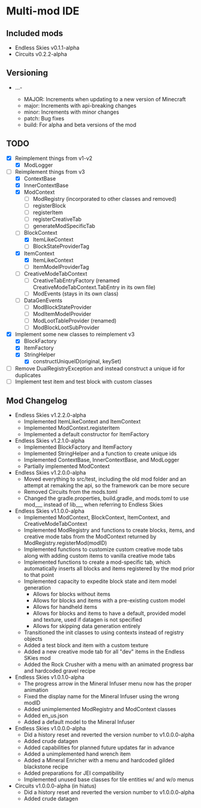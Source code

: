 # Multi-mod IDE

## Included mods
- Endless Skies v0.1.1-alpha
- Circuits v0.2.2-alpha

## Versioning
- <MAJOR>.<major>.<minor>.<patch>-<build>
  - MAJOR: Increments when updating to a new version of Minecraft
  - major: Increments with api-breaking changes
  - minor: Increments with minor changes
  - patch: Bug fixes
  - build: For alpha and beta versions of the mod

## TODO
- [X] Reimplement things from v1-v2
  - [X] ModLogger
- [ ] Reimplement things from v3
  - [X] ContextBase
  - [X] InnerContextBase
  - [X] ModContext
    - [ ] ModRegistry (incorporated to other classes and removed)
    - [ ] registerBlock
    - [ ] registerItem
    - [ ] registerCreativeTab
    - [ ] generateModSpecificTab
  - [ ] BlockContext
    - [X] ItemLikeContext
    - [ ] BlockStateProviderTag
  - [X] ItemContext
    - [X] ItemLikeContext
    - [ ] ItemModelProviderTag
  - [ ] CreativeModeTabContext
    - [ ] CreativeTabEntryFactory (renamed CreativeModeTabContext.TabEntry in its own file)
    - [ ] ModEvents (stays in its own class)
  - [ ] DataGenEvents
    - [ ] ModBlockStateProvider
    - [ ] ModItemModelProvider
    - [ ] ModLootTableProvider (renamed)
    - [ ] ModBlockLootSubProvider
- [X] Implement some new classes to reimplement v3
  - [X] BlockFactory
  - [X] ItemFactory
  - [X] StringHelper
    - [X] constructUniqueID(original, keySet)
- [ ] Remove DualRegistryException and instead construct a unique id for duplicates 
- [ ] Implement test item and test block with custom classes
## Mod Changelog
- Endless Skies v1.2.2.0-alpha
  - Implemented ItemLikeContext and ItemContext
  - Implemented ModContext.registerItem
  - Implemented a default constructor for ItemFactory
- Endless Skies v1.2.1.0-alpha
  - Implemented BlockFactory and ItemFactory
  - Implemented StringHelper and a function to create unique ids
  - Implemented ContextBase, InnerContextBase, and ModLogger
  - Partially implemented ModContext
- Endless Skies v1.2.0.0-alpha
  - Moved everything to src/test, including the old mod folder and an attempt at remaking the api, so the framework can be more secure
  - Removed Circuits from the mods.toml
  - Changed the gradle.properties, build.gradle, and mods.toml to use mod___ instead of lib___ when referring to Endless Skies
- Endless Skies v1.1.0.0-alpha
  - Implemented ModContext, BlockContext, ItemContext, and CreativeModeTabContext
  - Implemented ModRegistry and functions to create blocks, items, and creative mode tabs from the ModContext returned by ModRegistry.registerMod(modID)
  - Implemented functions to customize custom creative mode tabs along with adding custom items to vanilla creative mode tabs
  - Implemented functions to create a mod-specific tab, which automatically inserts all blocks and items registered by the mod prior to that point
  - Implemented capacity to expedite block state and item model generation
    - Allows for blocks without items
    - Allows for blocks and items with a pre-existing custom model
    - Allows for handheld items
    - Allows for blocks and items to have a default, provided model and texture, used if datagen is not specified
    - Allows for skipping data generation entirely
  - Transitioned the init classes to using contexts instead of registry objects
  - Added a test block and item with a custom texture
  - Added a new creative mode tab for all "dev" items in the Endless SKies mod
  - Added the Rock Crusher with a menu with an animated progress bar and hardcoded gravel recipe
- Endless Skies v1.0.1.0-alpha
  - The progress arrow in the Mineral Infuser menu now has the proper animation
  - Fixed the display name for the Mineral Infuser using the wrong modID
  - Added unimplemented ModRegistry and ModContext classes
  - Added en_us.json
  - Added a default model to the Mineral Infuser
- Endless Skies v1.0.0.0-alpha
  - Did a history reset and reverted the version number to v1.0.0.0-alpha
  - Added crude datagen
  - Added capabilities for planned future updates far in advance
  - Added a unimplemented hand wrench item
  - Added a Mineral Enricher with a menu and hardcoded gilded blackstone recipe
  - Added preparations for JEI compatibility
  - Implemented unused base classes for tile entities w/ and w/o menus
- Circuits v1.0.0.0-alpha (in hiatus)
  - Did a history reset and reverted the version number to v1.0.0.0-alpha
  - Added crude datagen